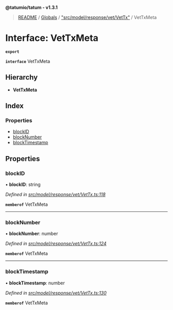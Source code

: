 **@tatumio/tatum - v1.3.1**

> [README](../README.md) / [Globals](../globals.md) / ["src/model/response/vet/VetTx"](../modules/_src_model_response_vet_vettx_.md) / VetTxMeta

# Interface: VetTxMeta

**`export`** 

**`interface`** VetTxMeta

## Hierarchy

* **VetTxMeta**

## Index

### Properties

* [blockID](_src_model_response_vet_vettx_.vettxmeta.md#blockid)
* [blockNumber](_src_model_response_vet_vettx_.vettxmeta.md#blocknumber)
* [blockTimestamp](_src_model_response_vet_vettx_.vettxmeta.md#blocktimestamp)

## Properties

### blockID

•  **blockID**: string

*Defined in [src/model/response/vet/VetTx.ts:118](https://github.com/tatumio/tatum-js/blob/8f0f126/src/model/response/vet/VetTx.ts#L118)*

**`memberof`** VetTxMeta

___

### blockNumber

•  **blockNumber**: number

*Defined in [src/model/response/vet/VetTx.ts:124](https://github.com/tatumio/tatum-js/blob/8f0f126/src/model/response/vet/VetTx.ts#L124)*

**`memberof`** VetTxMeta

___

### blockTimestamp

•  **blockTimestamp**: number

*Defined in [src/model/response/vet/VetTx.ts:130](https://github.com/tatumio/tatum-js/blob/8f0f126/src/model/response/vet/VetTx.ts#L130)*

**`memberof`** VetTxMeta
